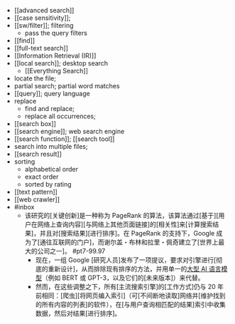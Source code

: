 - [[advanced search]]
- [[case sensitivity]]; 
- [[sw/filter]]; filtering
    - pass the query filters
- [[find]]
- [[full-text search]]
- [[Information Retrieval (IR)]]
- [[local search]]; desktop search
    - [[Everything Search]]
- locate the file;
- partial search; partial word matches
- [[query]]; query language
- replace
    - find and replace; 
    - replace all occurrences; 
- [[search box]]
- [[search engine]]; web search engine
- [[search function]]; [[search tool]]
- search into multiple files; 
- [[search result]]
- sorting
    - alphabetical order
    - exact order
    - sorted by rating
- [[text pattern]]
- [[web crawler]]
- #inbox
    - 该研究的[关键创新]是一种称为 PageRank 的算法，该算法通过[基于][用户在网络上查询内容][与网络上其他页面链接]的[相关性]来[计算搜索结果]，并且对[搜索结果][进行排序]。在 PageRank 的支持下，Google 成为了[通往互联网的门户]，而谢尔盖・布林和拉里・佩奇建立了[世界上最大的公司之一]。 #pt7-99.97
        - 现在，一组 Google [研究人员]发布了一项提议，要求对引擎进行[彻底的重新设计]，从而排除现有排序的方法，并用单一的[大型 AI 语言模型](https://zhuanlan.zhihu.com/p/375814431)（例如 BERT 或 GPT-3，以及它们的[未来版本]）来代替。
        - 然而，在这些调整之下，所有[主流搜索引擎]的[工作方式]仍与 20 年前相同：[爬虫][将网页编入索引]（可[不间断地读取]网络并[维护找到的所有内容的列表]的软件），在[与用户查询相匹配的结果]索引中收集数据，然后对结果[进行排序]。
